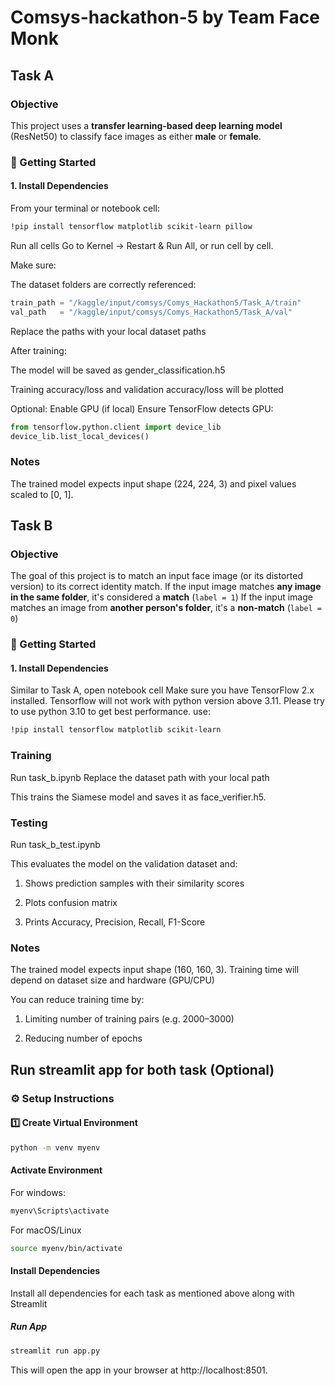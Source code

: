 # Comsys-hackathon-5 by Team Face Monk
## Task A
### Objective
This project uses a **transfer learning-based deep learning model** (ResNet50) to classify face images as either **male** or **female**.
### 🚀 Getting Started
#### 1. Install Dependencies
From your terminal or notebook cell:
```bash
!pip install tensorflow matplotlib scikit-learn pillow

```
Run all cells
Go to Kernel → Restart & Run All, or run cell by cell.

Make sure:

The dataset folders are correctly referenced:
```python
train_path = "/kaggle/input/comsys/Comys_Hackathon5/Task_A/train"
val_path   = "/kaggle/input/comsys/Comys_Hackathon5/Task_A/val"

```
Replace the paths with your local dataset paths

After training:

The model will be saved as gender_classification.h5

Training accuracy/loss and validation accuracy/loss will be plotted

Optional: Enable GPU (if local)
Ensure TensorFlow detects GPU:
```python
from tensorflow.python.client import device_lib
device_lib.list_local_devices()

```
###  Notes
The trained model expects input shape (224, 224, 3) and pixel values scaled to [0, 1].

## Task B
### Objective
The goal of this project is to match an input face image (or its distorted version) to its correct identity match.
If the input image matches **any image in the same folder**, it's considered a **match** (`label = 1`)
If the input image matches an image from **another person's folder**, it's a **non-match** (`label = 0`)

### 🚀 Getting Started
#### 1. Install Dependencies
Similar to Task A, open notebook cell
Make sure you have TensorFlow 2.x installed.
Tensorflow will not work with python version above 3.11. Please try to use python 3.10 to get best performance.
use:
```bash
!pip install tensorflow matplotlib scikit-learn
```
### Training
Run task_b.ipynb
Replace the dataset path with your local path

This trains the Siamese model and saves it as face_verifier.h5.

### Testing

Run task_b_test.ipynb

This evaluates the model on the validation dataset and:

1. Shows prediction samples with their similarity scores

2. Plots confusion matrix

3. Prints Accuracy, Precision, Recall, F1-Score
###  Notes
The trained model expects input shape (160, 160, 3).
Training time will depend on dataset size and hardware (GPU/CPU)

You can reduce training time by:

1. Limiting number of training pairs (e.g. 2000–3000)

2. Reducing number of epochs


## Run streamlit app for both task (Optional)
### ⚙️ Setup Instructions

#### 1️⃣ Create Virtual Environment

```bash
python -m venv myenv
```
#### Activate Environment
For windows:

```bash
myenv\Scripts\activate

```
For macOS/Linux
```bash
source myenv/bin/activate
```
####  Install Dependencies
Install all dependencies for each task as mentioned above along with Streamlit

#####  Run App
```bash
streamlit run app.py

```
This will open the app in your browser at http://localhost:8501.


